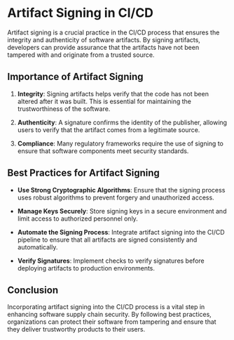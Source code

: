# Artifact Signing in CI/CD

Artifact signing is a crucial practice in the CI/CD process that ensures the integrity and authenticity of software artifacts. By signing artifacts, developers can provide assurance that the artifacts have not been tampered with and originate from a trusted source.

## Importance of Artifact Signing

1. **Integrity**: Signing artifacts helps verify that the code has not been altered after it was built. This is essential for maintaining the trustworthiness of the software.

2. **Authenticity**: A signature confirms the identity of the publisher, allowing users to verify that the artifact comes from a legitimate source.

3. **Compliance**: Many regulatory frameworks require the use of signing to ensure that software components meet security standards.

## Best Practices for Artifact Signing

- **Use Strong Cryptographic Algorithms**: Ensure that the signing process uses robust algorithms to prevent forgery and unauthorized access.

- **Manage Keys Securely**: Store signing keys in a secure environment and limit access to authorized personnel only.

- **Automate the Signing Process**: Integrate artifact signing into the CI/CD pipeline to ensure that all artifacts are signed consistently and automatically.

- **Verify Signatures**: Implement checks to verify signatures before deploying artifacts to production environments.

## Conclusion

Incorporating artifact signing into the CI/CD process is a vital step in enhancing software supply chain security. By following best practices, organizations can protect their software from tampering and ensure that they deliver trustworthy products to their users.